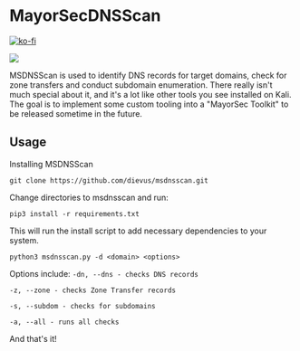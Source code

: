 # MayorSecDNSScan

[![ko-fi](https://ko-fi.com/img/githubbutton_sm.svg)](https://ko-fi.com/M4M03Q2JN)

<p align="left">
  <img src="https://github.com/dievus/msdnsscan/blob/main/images/msdnsscan.png" />
</p>

MSDNSScan is used to identify DNS records for target domains, check for zone transfers and conduct subdomain enumeration. There really isn't much special about it, and it's a lot like other tools you see installed on Kali. The goal is to implement some custom tooling into a "MayorSec Toolkit" to be released sometime in the future.

## Usage
Installing MSDNSScan

```git clone https://github.com/dievus/msdnsscan.git```

Change directories to msdnsscan and run:

```pip3 install -r requirements.txt```

This will run the install script to add necessary dependencies to your system.

```python3 msdnsscan.py -d <domain> <options>```

Options include:
 ```-dn, --dns - checks DNS records```
 
 ```-z, --zone - checks Zone Transfer records```
 
 ```-s, --subdom - checks for subdomains```
 
 ```-a, --all - runs all checks```

And that's it!
